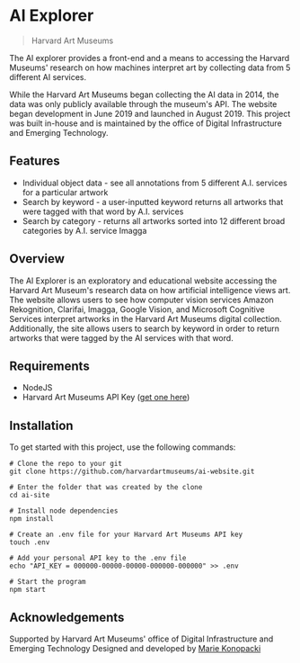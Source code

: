# AI Explorer
> Harvard Art Museums

The AI explorer provides a front-end and a means to accessing the Harvard Museums' research on how machines interpret art by collecting data from 5 different AI services.

While the Harvard Art Museums began collecting the AI data in 2014, the data was only publicly available through the museum's API. The website began development in June 2019 and launched in August 2019. This project was built in-house and is maintained by the office of Digital Infrastructure and Emerging Technology.

## Features

* Individual object data - see all annotations from 5 different A.I. services for a particular artwork
* Search by keyword - a user-inputted keyword returns all artworks that were tagged with that word by A.I. services
* Search by category - returns all artworks sorted into 12 different broad categories by A.I. service Imagga

## Overview

The AI Explorer is an exploratory and educational website accessing the Harvard Art Museum's research data on how artificial intelligence views art. The website allows users to see how computer vision services Amazon Rekognition, Clarifai, Imagga, Google Vision, and Microsoft Cognitive Services interpret artworks in the Harvard Art Museums digital collection. Additionally, the site allows users to search by keyword in order to return artworks that were tagged by the AI services with that word.

## Requirements

* NodeJS
* Harvard Art Museums API Key ([get one here](http://www.harvardartmuseums.org/collections/api))

## Installation
To get started with this project, use the following commands:

```
# Clone the repo to your git
git clone https://github.com/harvardartmuseums/ai-website.git

# Enter the folder that was created by the clone
cd ai-site

# Install node dependencies
npm install

# Create an .env file for your Harvard Art Museums API key
touch .env

# Add your personal API key to the .env file
echo "API_KEY = 000000-00000-00000-000000-000000" >> .env

# Start the program
npm start
```

## Acknowledgements

Supported by Harvard Art Museums' office of Digital Infrastructure and Emerging Technology
Designed and developed by [Marie Konopacki](https://www.mariekonopacki.com/)
